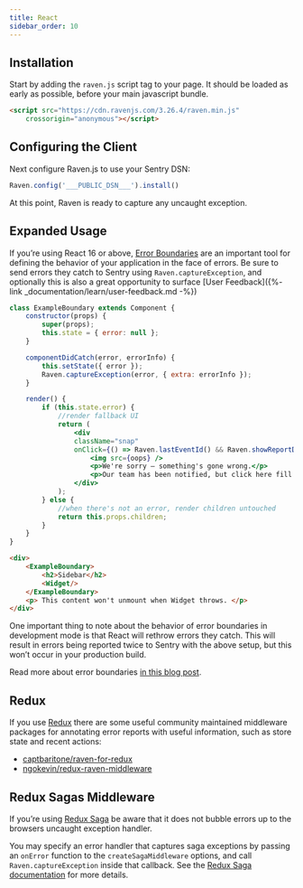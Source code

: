 ```yaml
---
title: React
sidebar_order: 10
---
```


## Installation

Start by adding the `raven.js` script tag to your page. It should be loaded as early as possible, before your main javascript bundle.

```html
<script src="https://cdn.ravenjs.com/3.26.4/raven.min.js"
    crossorigin="anonymous"></script>
```

## Configuring the Client

Next configure Raven.js to use your Sentry DSN:

```javascript
Raven.config('___PUBLIC_DSN___').install()
```

At this point, Raven is ready to capture any uncaught exception.

## Expanded Usage

If you’re using React 16 or above, [Error Boundaries](https://reactjs.org/blog/2017/07/26/error-handling-in-react-16.html) are an important tool for defining the behavior of your application in the face of errors. Be sure to send errors they catch to Sentry using `Raven.captureException`, and optionally this is also a great opportunity to surface [User Feedback]({%- link _documentation/learn/user-feedback.md -%})

```jsx
class ExampleBoundary extends Component {
    constructor(props) {
        super(props);
        this.state = { error: null };
    }

    componentDidCatch(error, errorInfo) {
        this.setState({ error });
        Raven.captureException(error, { extra: errorInfo });
    }

    render() {
        if (this.state.error) {
            //render fallback UI
            return (
                <div
                className="snap"
                onClick={() => Raven.lastEventId() && Raven.showReportDialog()}>
                    <img src={oops} />
                    <p>We're sorry — something's gone wrong.</p>
                    <p>Our team has been notified, but click here fill out a report.</p>
                </div>
            );
        } else {
            //when there's not an error, render children untouched
            return this.props.children;
        }
    }
}
```

```html
<div>
    <ExampleBoundary>
        <h2>Sidebar</h2>
        <Widget/>
    </ExampleBoundary>
    <p> This content won't unmount when Widget throws. </p>
</div>
```

One important thing to note about the behavior of error boundaries in development mode is that React will rethrow errors they catch. This will result in errors being reported twice to Sentry with the above setup, but this won’t occur in your production build.

Read more about error boundaries [in this blog post](https://blog.sentry.io/2017/09/28/react-16-error-boundaries).

## Redux

If you use [Redux](https://github.com/reactjs/redux) there are some useful community maintained middleware packages for annotating error reports with useful information, such as store state and recent actions:

-   [captbaritone/raven-for-redux](https://github.com/captbaritone/raven-for-redux)
-   [ngokevin/redux-raven-middleware](https://github.com/ngokevin/redux-raven-middleware)

## Redux Sagas Middleware

If you’re using [Redux Saga](https://github.com/redux-saga/redux-saga) be aware that it does not bubble errors up to the browsers uncaught exception handler.

You may specify an error handler that captures saga exceptions by passing an `onError` function to the `createSagaMiddleware` options, and call `Raven.captureException` inside that callback. See the [Redux Saga documentation](https://redux-saga.js.org/docs/api/#createsagamiddlewareoptions) for more details.
